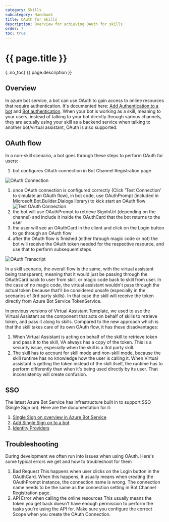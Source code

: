 ```yaml
---
category: Skills
subcategory: Handbook
title: OAuth for Skills
description: Overview for achieving OAuth for skills
order: 7
toc: true
---
```


# {{ page.title }}
{:.no_toc}
{{ page.description }}

## Overview

In azure bot service, a bot can use OAuth to gain access to online resources that require authentication. It's documented here: [Add Authentication to a bot](https://docs.microsoft.com/en-us/azure/bot-service/bot-builder-authentication?view=azure-bot-service-4.0&tabs=aadv1%2Ccsharp) and [Bot authentication](https://docs.microsoft.com/en-us/azure/bot-service/bot-builder-concept-authentication?view=azure-bot-service-4.0). When your bot is working as a skill, meaning to your users, instead of talking to your bot directly through various channels, they are actually using your skill as a backend service when talking to another bot/virtual assistant, OAuth is also supported. 

## OAuth flow

In a non-skill scenario, a bot goes through these steps to perform OAuth for users:

1. bot configures OAuth connection in Bot Channel Registration page

![OAuth Connection]({{site.baseurl}}/assets/images/OAuthConnection.png)

1. once OAuth connection is configured correctly (Click 'Test Connection' to simulate an OAuth flow), in bot code, use OAuthPrompt (included in Microsoft.Bot.Builder.Dialogs library) to kick start an OAuth flow
![Test OAuth Connection]({{site.baseurl}}/assets/images/OAuthConnection-TestConnection.png)
1. the bot will use OAuthPrompt to retrieve SignInUrl (depending on the channel) and include it inside the OAuthCard that the bot returns to the user
1. the user will see an OAuthCard in the client and click on the Login button to go through an OAuth flow
1. after the OAuth flow is finished (either through magic code or not) the bot will receive the OAuth token needed for the respective resource, and use that to perform subsequent steps

![OAuth Transcript]({{site.baseurl}}/assets/images/OAuth-Transcript.png)

In a skill scenario, the overall flow is the same, with the virtual assistant being transparent, meaning that it would just be passing through the OAuthCard back to user from skill, or magic code back to skill from user. In the case of no magic code, the virtual assistant wouldn't pass through the actual token because that'll be considered unsafe (especially in the scenarios of 3rd party skills). In that case the skill will receive the token directly from Azure Bot Service TokenService. 

In previous versions of Virtual Assistant Template, we used to use the Virtual Assistant as the component that acts on behalf of skills to retrieve token, and pass it along to skills. Compared to the new approach which is that the skill takes care of its own OAuth flow, it has these disadvantages:

1. When Virtual Assistant is acting on behalf of the skill to retrieve token and pass it to the skill, VA always has a copy of the token. This is a security issue, especially when the skill is a 3rd party skill.
1. The skill has to account for skill mode and non-skill mode, because the skill runtime has no knowledge how the user is calling it. When Virtual assistant is getting the token instead of the skill itself, the runtime has to perform differently than when it's being used directly by its user. That inconsistency will create confusion.

## SSO

The latest Azure Bot Service has infrastructure built in to support SSO (Single Sign on). Here are the documentation for it:

1. [Single Sign on overview in Azure Bot Service](https://docs.microsoft.com/en-us/azure/bot-service/bot-builder-concept-sso?view=azure-bot-service-4.0)
1. [Add Single Sign on to a bot](https://docs.microsoft.com/en-us/azure/bot-service/bot-builder-authentication-sso?view=azure-bot-service-4.0&tabs=csharp%2Ceml)
1. [Identity Providers](https://docs.microsoft.com/en-us/azure/bot-service/bot-builder-concept-identity-providers?view=azure-bot-service-4.0&tabs=adv1%2Cga2)


## Troubleshooting

During development we often run into issues when using OAuth. Here's some typical errors we get and how to troubleshoot for them

1. Bad Request
This happens when user clicks on the Login button in the OAuthCard. When this happens, it usually means when creating the OAuthPrompt instance, the connection name is wrong. The connection name needs to be the same as the connection setting in Bot Channel Registration page.
1. API Error when calling the online resources
This usually means the token you get back doesn't have enough permission to perform the tasks you're using the API for. Make sure you configure the correct Scope when you create the OAuth Connection.

